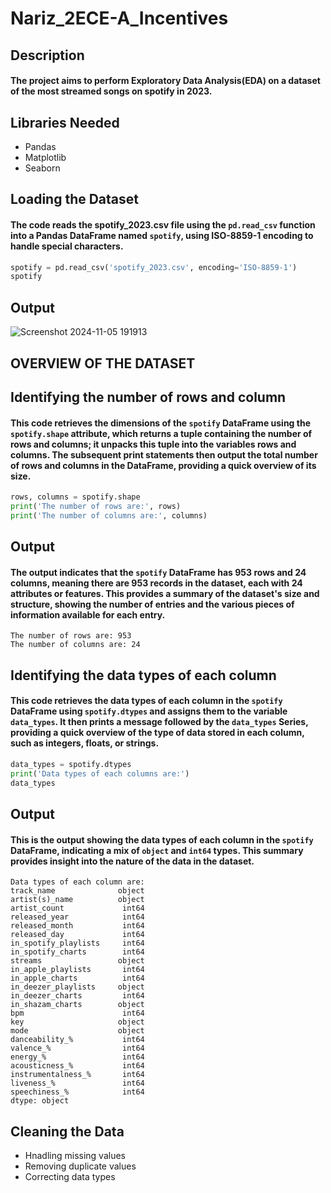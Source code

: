 # Nariz_2ECE-A_Incentives

## Description
#### The project aims to perform Exploratory Data Analysis(EDA) on a dataset of the most streamed songs on spotify in 2023.

## Libraries Needed
* Pandas
* Matplotlib
* Seaborn

## Loading the Dataset

#### The code reads the spotify_2023.csv file using the `pd.read_csv` function into a Pandas DataFrame named `spotify`, using ISO-8859-1 encoding to handle special characters.

```python
spotify = pd.read_csv('spotify_2023.csv', encoding='ISO-8859-1')
spotify
```

## Output
![Screenshot 2024-11-05 191913](https://github.com/user-attachments/assets/c021a06d-e396-4b68-a5e3-80035a7905d8)

## OVERVIEW OF THE DATASET

## Identifying the number of rows and column

#### This code retrieves the dimensions of the `spotify` DataFrame using the `spotify.shape` attribute, which returns a tuple containing the number of rows and columns; it unpacks this tuple into the variables rows and columns. The subsequent print statements then output the total number of rows and columns in the DataFrame, providing a quick overview of its size.

```python
rows, columns = spotify.shape
print('The number of rows are:', rows)
print('The number of columns are:', columns)
```
## Output

#### The output indicates that the `spotify` DataFrame has 953 rows and 24 columns, meaning there are 953 records in the dataset, each with 24 attributes or features. This provides a summary of the dataset's size and structure, showing the number of entries and the various pieces of information available for each entry.

```output
The number of rows are: 953
The number of columns are: 24
```

## Identifying the data types of each column

#### This code retrieves the data types of each column in the `spotify` DataFrame using `spotify.dtypes` and assigns them to the variable `data_types`. It then prints a message followed by the `data_types` Series, providing a quick overview of the type of data stored in each column, such as integers, floats, or strings.

```python
data_types = spotify.dtypes
print('Data types of each columns are:')
data_types
```
## Output

#### This is the output showing the data types of each column in the `spotify` DataFrame, indicating a mix of `object` and `int64` types. This summary provides insight into the nature of the data in the dataset.

```output
Data types of each column are:
track_name              object
artist(s)_name          object
artist_count             int64
released_year            int64
released_month           int64
released_day             int64
in_spotify_playlists     int64
in_spotify_charts        int64
streams                 object
in_apple_playlists       int64
in_apple_charts          int64
in_deezer_playlists     object
in_deezer_charts         int64
in_shazam_charts        object
bpm                      int64
key                     object
mode                    object
danceability_%           int64
valence_%                int64
energy_%                 int64
acousticness_%           int64
instrumentalness_%       int64
liveness_%               int64
speechiness_%            int64
dtype: object
```
## Cleaning the Data
* Hnadling missing values
* Removing duplicate values
* Correcting data types
